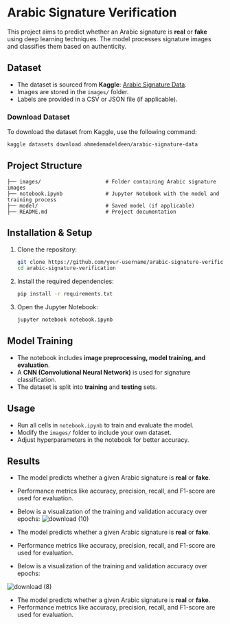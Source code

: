 # Arabic Signature Verification

This project aims to predict whether an Arabic signature is **real** or **fake** using deep learning techniques. The model processes signature images and classifies them based on authenticity.

## Dataset

- The dataset is sourced from **Kaggle**: [Arabic Signature Data](https://www.kaggle.com/datasets/ahmedemadeldeen/arabic-signature-data).
- Images are stored in the `images/` folder.
- Labels are provided in a CSV or JSON file (if applicable).

### Download Dataset

To download the dataset from Kaggle, use the following command:

```bash
kaggle datasets download ahmedemadeldeen/arabic-signature-data
```

## Project Structure

```
├── images/                     # Folder containing Arabic signature images
├── notebook.ipynb              # Jupyter Notebook with the model and training process
├── model/                      # Saved model (if applicable)
├── README.md                   # Project documentation
```

## Installation & Setup

1. Clone the repository:
   ```bash
   git clone https://github.com/your-username/arabic-signature-verification.git
   cd arabic-signature-verification
   ```
2. Install the required dependencies:
   ```bash
   pip install -r requirements.txt
   ```
3. Open the Jupyter Notebook:
   ```bash
   jupyter notebook notebook.ipynb
   ```

## Model Training

- The notebook includes **image preprocessing, model training, and evaluation**.
- A **CNN (Convolutional Neural Network)** is used for signature classification.
- The dataset is split into **training** and **testing** sets.

## Usage

- Run all cells in `notebook.ipynb` to train and evaluate the model.
- Modify the `images/` folder to include your own dataset.
- Adjust hyperparameters in the notebook for better accuracy.

## Results

- The model predicts whether a given Arabic signature is **real** or **fake**.
- Performance metrics like accuracy, precision, recall, and F1-score are used for evaluation.
- Below is a visualization of the training and validation accuracy over epochs:
![download (10)](https://github.com/user-attachments/assets/6758ca78-1554-4982-bc0b-a4b800ea8f83)



- The model predicts whether a given Arabic signature is **real** or **fake**.
- Performance metrics like accuracy, precision, recall, and F1-score are used for evaluation.
- Below is a visualization of the training and validation accuracy over epochs:

  
![download (8)](https://github.com/user-attachments/assets/bead9126-b3da-4434-9334-6fcce572296c)



- The model predicts whether a given Arabic signature is **real** or **fake**.
- Performance metrics like accuracy, precision, recall, and F1-score are used for evaluation.
